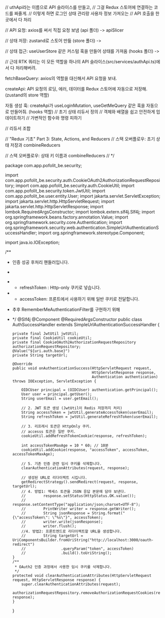 // uthApi라는 이름으로 API 슬라이스를 만들고,
// 그걸 Redux 스토어에 연결하는 코드를 짜줄게.
// 이렇게 하면 로그인 상태 관리랑 사용자 정보 가져오는
// API 호출을 한 곳에서 다 처리

// API 요청: axios를 써서 직접 요청 보냄 (api 폴더) -> apiSlicer

// 상태 저장: zustand로 스토어 만듦 (store 폴더) ->

// 상태 접근: useUserStore 같은 커스텀 훅을 만들어 상태를 가져옴 (hooks 폴더) ->

// 근데 RTK 쿼리는 이 모든 역할을 하나의 API 슬라이스(src/services/authApi.ts)에서 다 처리해버려.

fetchBaseQuery: axios의 역할을 대신해서 API 요청을 보내.

createApi: API 요청의 로딩, 에러, 데이터를 Redux 스토어에 자동으로 저장해. (zustand의 store 역할)

자동 생성 훅: createApi가 useLoginMutation, useGetMeQuery 같은 훅을 자동으로 만들어줘. (hooks 역할)
// 초기 상태 리듀서 정의
// 객체와 배열을 쉽고 안전하게 업데이트하기
// 가변적인 함수와 명령 피하기

// 리듀서 조합

// "Redux 기초" Part 3: State, Actions, and Reducers
// 스택 오버플로우: 초기 상태 저장과 combineReducers

// 스택 오버플로우: 상태 키 이름과 combineReducers
// \*/

package com.app.pofolit_be.security;

import com.app.pofolit_be.security.auth.CookieOAuth2AuthorizationRequestRepository;
import com.app.pofolit_be.security.auth.CookieUtil;
import com.app.pofolit_be.security.token.JwtUtil;
import com.app.pofolit_be.user.entity.User;
import jakarta.servlet.ServletException;
import jakarta.servlet.http.HttpServletRequest;
import jakarta.servlet.http.HttpServletResponse;
import lombok.RequiredArgsConstructor;
import lombok.extern.slf4j.Slf4j;
import org.springframework.beans.factory.annotation.Value;
import org.springframework.security.core.Authentication;
import org.springframework.security.web.authentication.SimpleUrlAuthenticationSuccessHandler;
import org.springframework.stereotype.Component;

import java.io.IOException;

/\*\*

- 인증 성공 후처리 핸들러입니다.
- <p>
- - refreshToken : Http-only 쿠키로 넣습니다.
- - accessToken: 프론트에서 사용하기 위해 일반 쿠키로 전달합니다.
- 추후 RememberMeAuthenticationFilter를 구현하기 위해
- </p>
   */
  @Slf4j
  @Component
  @RequiredArgsConstructor
  public class AuthSuccessHandler extends SimpleUrlAuthenticationSuccessHandler {

      private final JwtUtil jwtUtil;
      private final CookieUtil cookieUtil;
      private final CookieOAuth2AuthorizationRequestRepository authorizationRequestRepository;
      @Value("${uri.auth.base}")
      private String targetUrl;

      @Override
      public void onAuthenticationSuccess(HttpServletRequest request,
                                          HttpServletResponse response,
                                          Authentication authentication) throws IOException, ServletException {

          OIDCUser principal = (OIDCUser) authentication.getPrincipal();
          User user = principal.getUser();
          String userEmail = user.getEmail();

          // 2. JWT 토큰 생성 (JwtUtil이 Redis 저장까지 처리)
          String accessToken = jwtUtil.generateAccessToken(userEmail);
          String refreshToken = jwtUtil.generateRefreshToken(userEmail);

          // 3. 리프레시 토큰은 HttpOnly 쿠키.
          // accesss 토큰은 일반 쿠키.
          cookieUtil.addRefreshTokenCookie(response, refreshToken);

          int accessTokenMaxAge = 10 * 60; // 10분
          cookieUtil.addCookie(response, "accessToken", accessToken, accessTokenMaxAge);

          // 5. 기존 인증 관련 임시 쿠키를 삭제합니다.
          clearAuthenticationAttributes(request, response);

          // 생성된 URL로 리다이렉트 시킵니다.
          getRedirectStrategy().sendRedirect(request, response, targetUrl);
          // 4. 방법1: 액세스 토큰을 JSON 응답 본문에 담아 보낸다.
          //        response.setStatus(HttpStatus.OK.value());
          //        response.setContentType("application/json;charset=UTF-8");
          //        PrintWriter writer = response.getWriter();
          //        String jsonResponse = String.format("{\"accessToken\": \"%s\"}", accessToken);
          //        writer.write(jsonResponse);
          //        writer.flush();
          //4. 방법2: 프론트엔드로 리다이렉트할 URL을 생성합니다.
          //        String targetUrl = UriComponentsBuilder.fromUriString("http://localhost:3000/oauth-redirect")
          //                .queryParam("token", accessToken)
          //                .build().toUriString();
      }
      /**
       * OAuth2 인증 과정에서 사용한 임시 쿠키를 삭제합니다.
       */
      protected void clearAuthenticationAttributes(HttpServletRequest request, HttpServletResponse response) {
          super.clearAuthenticationAttributes(request);
          authorizationRequestRepository.removeAuthorizationRequestCookies(request, response);
      }

  }
